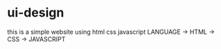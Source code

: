 # ui-design
this is a simple website using html css javascript
LANGUAGE
-> HTML
-> CSS
-> JAVASCRIPT
